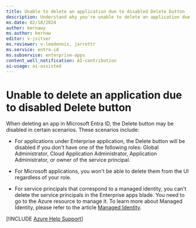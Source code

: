 ```yaml
---
title: Unable to delete an application due to disabled Delete button
description: Understand why you're unable to delete an application due to disabled Delete button.
ms.date: 02/18/2024
author: bernawy
ms.author: bernaw
editor: v-jsitser
ms.reviewer: v-leedennis, jarrettr
ms.service: entra-id
ms.subservice: enterprise-apps
content_well_notification: AI-contribution
ai-usage: ai-assisted
---
```

# Unable to delete an application due to disabled Delete button

When deleting an app in Microsoft Entra ID, the Delete button may be disabled in certain scenarios. These scenarios include:

- For applications under Enterprise application, the Delete button will be disabled if you don't have one of the following roles: Global Administrator, Cloud Application Administrator, Application Administrator, or owner of the service principal.

- For Microsoft applications, you won't be able to delete them from the UI regardless of your role.

- For service principals that correspond to a managed identity, you can't delete the service principals in the Enterprise apps blade. You need to go to the Azure resource to manage it. To learn more about Managed Identity, please refer to the article [Managed Identity](/azure/active-directory/managed-identities-azure-resources/overview).

[!INCLUDE [Azure Help Support](../../includes/azure-help-support.md)]
